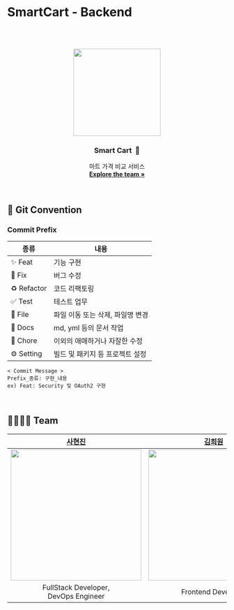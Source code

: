# SmartCart - Backend

<br><br>
<div align="center">
  <img src="https://github.com/user-attachments/assets/8d7b601b-3f10-4bdd-85ab-f2e08e56193b" width="200" height="200" />
  <h3 align="center">Smart Cart&nbsp;&nbsp;🛒</h3>
  <p align="center">
    마트 가격 비교 서비스<br>
    <a href="https://github.com/KMS-SmartCart"><strong>Explore the team »</strong></a>
  </p>
</div>
<br>

## 🤝 Git Convention

### Commit Prefix

| 종류             | 내용                                             |
|----------------| ------------------------------------------------ |
| ✨ Feat         | 기능 구현                                          |
| 🐛 Fix         | 버그 수정                                           |
| ♻️ Refactor    | 코드 리팩토링                                         |
| ✅ Test         | 테스트 업무                                        |
| 📁 File        | 파일 이동 또는 삭제, 파일명 변경                         |
| 📝 Docs        | md, yml 등의 문서 작업                               |
| 🔧 Chore       | 이외의 애매하거나 자잘한 수정                            |
| ⚙️ Setting     | 빌드 및 패키지 등 프로젝트 설정                           |

```
< Commit Message >
Prefix_종류: 구현_내용
ex) Feat: Security 및 OAuth2 구현
```
<br>

## 👨‍👩‍👧‍👧 Team
| [사현진](https://github.com/tkguswls1106) | [김희원](https://github.com/Joygarden425) | [목경민](https://github.com/mkm0630) |
| :----------------------------------------: | :----------------------------------------: | :----------------------------------------: |
| <img width = "300" src ="https://github.com/Dev-Race/DevRace-backend/assets/56509933/20a67908-ca87-49ea-aafc-60f306302429"> | <img width = "300" src ="https://github.com/user-attachments/assets/ae4ebddf-5a25-4ff4-9152-dcf15834f984"> | <img width = "300" src ="https://github.com/user-attachments/assets/3d95184b-90cf-4473-8170-7f050444219d"> |
| FullStack Developer,<br>DevOps Engineer | Frontend Developer | Frontend Developer |
